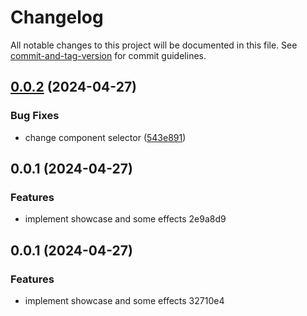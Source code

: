 # Changelog

All notable changes to this project will be documented in this file. See [commit-and-tag-version](https://github.com/absolute-version/commit-and-tag-version) for commit guidelines.

## [0.0.2](https://github.com/rubenspischedda/angular-holo-cards-effect/compare/v0.0.1...v0.0.2) (2024-04-27)


### Bug Fixes

* change component selector ([543e891](https://github.com/rubenspischedda/angular-holo-cards-effect/commit/543e8919b3971fcd6c3e15df92cf652d94663a09))

## 0.0.1 (2024-04-27)


### Features

* implement showcase and some effects 2e9a8d9

## 0.0.1 (2024-04-27)


### Features

* implement showcase and some effects 32710e4
